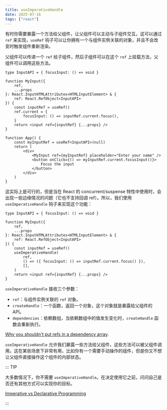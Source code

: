 ```yaml
---
title: useImperativeHandle
date: 2025-07-16
tags: ["react"]
---
```


有时你需要暴露一个方法给父组件，让父组件可以主动与子组件交互。这可以通过 `ref` 来实现，`useRef` 钩子可以让你拥有一个与组件实例关联的对象，并且不会改变时触发组件重新渲染。

父组件可以传递一个 `ref` 给子组件，然后子组件可以在这个 `ref` 上挂载方法，父组件可以调用这些方法。

```tsx
type InputAPI = { focusInput: () => void }

function MyInput({
	ref,
	...props
}: React.InputHTMLAttributes<HTMLInputElement> & {
	ref: React.RefObject<InputAPI>
}) {
	const inputRef = useRef()
	ref.current = {
		focusInput: () => inputRef.current.focus(),
	}
	return <input ref={inputRef} {...props} />
}

function App() {
	const myInputRef = useRef<InputAPI>(null)
	return (
		<div>
			<MyInput ref={myInputRef} placeholder="Enter your name" />
			<button onClick={() => myInputRef.current.focusInput()}>
				Focus the input
			</button>
		</div>
	)
}
```

这实际上是可行的，但是当在 React 的 concurrent/suspense 特性中使用时，会出现一些边缘情况的问题（它也不支持回调 ref）。所以，我们使用 `useImperativeHandle` 钩子来实现这个功能：

```tsx
type InputAPI = { focusInput: () => void }

function MyInput({
	ref,
	...props
}: React.InputHTMLAttributes<HTMLInputElement> & {
	ref: React.RefObject<InputAPI>
}) {
	const inputRef = useRef()
	useImperativeHandle(
		ref,
		() => ({ focusInput: () => inputRef.current.focus() }),
		[],
	)
	return <input ref={inputRef} {...props} />
}
```

`useImperativeHandle` 接收三个参数：

- `ref`：与组件实例关联的 `ref` 对象。
- `createHandle`：一个函数，返回一个对象，这个对象就是暴露给父组件的 API。
- `dependencies`：依赖数组，当依赖数组中的值发生变化时，`createHandle` 函数会重新执行。

[Why you shouldn't put refs in a dependency array](https://epicreact.dev/why-you-shouldnt-put-refs-in-a-dependency-array).

`useImperativeHandle` 允许我们暴露一些方法给父组件，这些方法可以被父组件调用。这在某些场景下非常有用，比如你有一个需要手动操作的组件，但是你又不想让父组件直接操作这个组件的内部状态。

::: TIP

大多数情况下，你不需要 `useImperativeHandle`。在决定使用它之前，问问自己是否还有其他方式可以实现你的目标。

[Imperative vs Declarative Programming](https://tylermcginnis.com/imperative-vs-declarative-programming/)

:::


